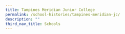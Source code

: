 ```yaml
---
title: Tampines Meridian Junior College
permalink: /school-histories/tampines-meridian-jc/
description: ""
third_nav_title: Schools
---
```



